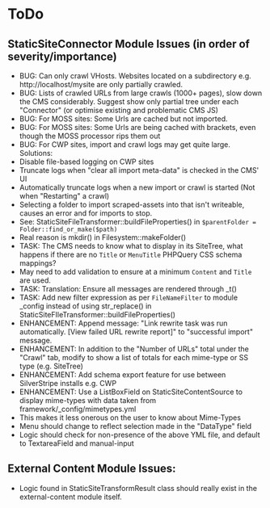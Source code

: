 # ToDo

## StaticSiteConnector Module Issues (in order of severity/importance)

* BUG: Can only crawl VHosts. Websites located on a subdirectory e.g. http://localhost/mysite are only partially crawled.
* BUG: Lists of crawled URLs from large crawls (1000+ pages), slow down the CMS considerably. Suggest show only partial tree under each "Connector" (or optimise existing and problematic CMS JS)
* BUG: For MOSS sites: Some Urls are cached but not imported.
* BUG: For MOSS sites: Some Urls are being cached with brackets, even though the MOSS processor rips them out
* BUG: For CWP sites, import and crawl logs may get quite large. Solutions:
 * Disable file-based logging on CWP sites
 * Truncate logs when "clear all import meta-data" is checked in the CMS' UI
 * Automatically truncate logs when a new import or crawl is started (Not when "Restarting" a crawl)
* Selecting a folder to import scraped-assets into that isn't writeable, causes an error and for imports to stop.
 * See: StaticSiteFileTransformer::buildFileProperties() in `$parentFolder = Folder::find_or_make($path)`
 * Real reason is mkdir() in Filesystem::makeFolder()
* TASK: The CMS needs to know what to display in its SiteTree, what happens if there are no `Title` or `MenuTitle` PHPQuery CSS schema mappings?
 * May need to add validation to ensure at a minimum `Content` and `Title` are used.
* TASK: Translation: Ensure all messages are rendered through _t()
* TASK: Add new filter expression as per `FileNameFilter` to module _config instead of using str_replace() in StaticSiteFIleTransformer::buildFileProperties()
* ENHANCEMENT: Append message: "Link rewrite task was run automatically. [View failed URL rewrite report]" to "successful import" message.
* ENHANCEMENT: In addition to the "Number of URLs" total under the "Crawl" tab, modify to show a list of totals for each mime-type or SS type (e.g. SiteTree)
* ENHANCEMENT: Add schema export feature for use between SilverStripe installs e.g. CWP
* ENHANCEMENT: Use a ListBoxField on StaticSiteContentSource to display mime-types with data taken from framework/_config/mimetypes.yml
 * This makes it less onerous on the user to know about Mime-Types
 * Menu should change to reflect selection made in the "DataType" field
 * Logic should check for non-presence of the above YML file, and default to TextareaField and manual-input

## External Content Module Issues:

* Logic found in StaticSiteTransformResult class should really exist in the external-content module itself.
